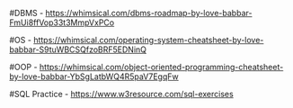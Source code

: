 #DBMS - https://whimsical.com/dbms-roadmap-by-love-babbar-FmUi8ffVop33t3MmpVxPCo

#OS - https://whimsical.com/operating-system-cheatsheet-by-love-babbar-S9tuWBCSQfzoBRF5EDNinQ

#OOP - https://whimsical.com/object-oriented-programming-cheatsheet-by-love-babbar-YbSgLatbWQ4R5paV7EgqFw

#SQL Practice - https://www.w3resource.com/sql-exercises
